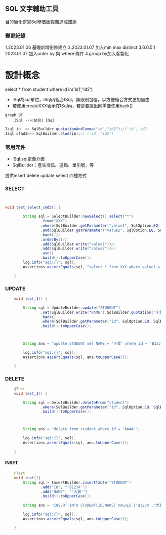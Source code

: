 ## SQL 文字輔助工具
目的簡化撰寫Sql參數因複雜造成錯誤

### 變更紀錄

1.2023.01.06 基礎新增刪修建立
2.2023.01.07 加入min max distinct
3.0.0.5.1 2023.01.07 加入order by 與 where 條件
4.group by加入客製化

# 設計概念

select * from student where id in('Id1','Id2')

- ISql為sql單位，ISql內組合ISql，無限制包覆，以方便組合方式更加自由
- 若使用createXXX表示在ISql內，若是要跳出則需要使用back()


```mermaid
graph BT
    ISql -->|組合| ISql
```

```java
Isql in  => SqlBuilder.quotationAndComma("id","id2");//'id','id2'
Isql cladIn=> SqlBuilder.clad(in);// ('id','id2')
```



### 常用元件

- ISql:sql定義介面
- SqlBuilder：產生括弧、逗點、單引號，等



提供insert delete update select 四種方式

### SELECT

```java


void test_select_cmd3() {

        String sql = SelectBuilder.newSelect().select("*")
                .from("XXX")
                .where(SqlBuilder.getParameter("value1", SqlOption.EQ, SqlBuilder.write(":value1")))
                .and(SqlBuilder.getParameter("value2", SqlOption.EQ, SqlBuilder.write(":value2")))//
                .back()//
                .orderBy()//
                .add(SqlBuilder.write("value1"))//
                .add(SqlBuilder.write("value2"))//
                .asc()
                .build().toUpperCase();
        log.info("sql:{}", sql);
        Assertions.assertEquals(sql, "select * from XXX where value1 = :value1 AND value2 = :value2 order by value1,value2 asc ".toUpperCase());

    }

```

### UPDATE

```java
    void test_1() {

        String sql = UpdateBuilder.update("STUDENT")
                .set(SqlBuilder.write("NAME"),SqlBuilder.quotation("小寶"))
                .back()
                .where(SqlBuilder.getParameter("id", SqlOption.EQ, SqlBuilder.quotation("B1234")))
                .build().toUpperCase();



        String ans = "update STUDENT set NAME = '小寶' where id = 'B1234'";

        log.info("sql:{}", sql);
        Assertions.assertEquals(sql, ans.toUpperCase());

    }
```

### DELETE

```java
    @Test
    void test_1() {

        String sql = DeleteBuilder.deleteFrom("student")
                .where(SqlBuilder.getParameter("id", SqlOption.EQ, SqlBuilder.quotation("AAAA")))
                .build().toUpperCase();



        String ans = "delete from student where id = 'AAAA'";

        log.info("sql:{}", sql);
        Assertions.assertEquals(sql, ans.toUpperCase());

    }
```

#### INSET

```java
    @Test
    void test(){
        String sql = InsertBuilder.insertTable("STUDENT")
                .add("ID", "'B1234'")
                .add("NAME", "'大寶'")
                .build().toUpperCase();
  
        String ans = "INSERT INTO STUDENT(ID,NAME) VALUES ('B1234','大寶')";

        log.info("sql:{}", sql);
        Assertions.assertEquals(sql, ans.toUpperCase());

    }
```
